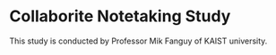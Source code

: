 # Collaborite Notetaking Study

This study is conducted by Professor Mik Fanguy of KAIST university.

